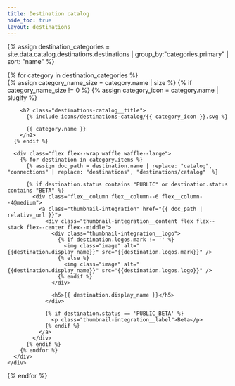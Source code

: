 ```yaml
---
title: Destination catalog
hide_toc: true
layout: destinations
---
```


{% assign destination_categories = site.data.catalog.destinations.destinations | group_by:"categories.primary" | sort: "name" %}

<div class="destinations-catalog">
  {% for category in destination_categories %}
    <div class="destinations-catalog__section" id="{{ category.name }}">
      {% assign category_name_size = category.name | size %}
      {% if category_name_size != 0 %}
        {% assign category_icon = category.name | slugify %}

        <h2 class="destinations-catalog__title">
          {% include icons/destinations-catalog/{{ category_icon }}.svg %}

          {{ category.name }}
        </h2>
      {% endif %}

      <div class="flex flex--wrap waffle waffle--large">
        {% for destination in category.items %}
          {% assign doc_path = destination.name | replace: "catalog", "connections" | replace: "destinations", "destinations/catalog"  %}

          {% if destination.status contains "PUBLIC" or destination.status contains "BETA" %}
            <div class="flex__column flex__column--6 flex__column--4@medium">
              <a class="thumbnail-integration" href="{{ doc_path | relative_url }}">
                <div class="thumbnail-integration__content flex flex--stack flex--center flex--middle">
                  <div class="thumbnail-integration__logo">
                    {% if destination.logos.mark != '' %}
                      <img class="image" alt="{{destination.display_name}}" src="{{destination.logos.mark}}" />
                    {% else %}
                      <img class="image" alt="{{destination.display_name}}" src="{{destination.logos.logo}}" />
                    {% endif %}
                  </div>

                  <h5>{{ destination.display_name }}</h5>
                </div>

                {% if destination.status == 'PUBLIC_BETA' %}
                  <p class="thumbnail-integration__label">Beta</p>
                {% endif %}
              </a>
            </div>
          {% endif %}
        {% endfor %}
      </div>
    </div>
  {% endfor %}
</div>
